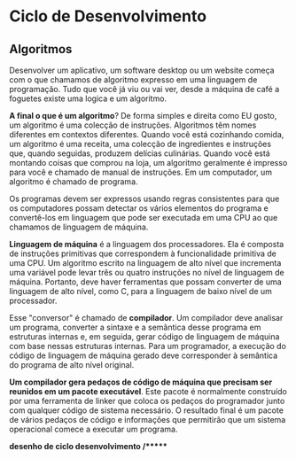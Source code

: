 # Ciclo de Desenvolvimento



## Algoritmos

Desenvolver um aplicativo, um software desktop ou um website começa com o que chamamos de algoritmo expresso em uma linguagem de programação. Tudo que você já viu ou vai ver, desde a máquina de café a foguetes existe uma logica e um algoritmo. &#x20;

**A final o que é um algoritmo**? De forma simples e direita como EU gosto, um algoritmo é uma colecção de instruções. Algoritmos têm nomes diferentes em contextos diferentes. Quando você está cozinhando comida, um algoritmo é uma receita, uma colecção de ingredientes e instruções que, quando seguidas, produzem delícias culinárias. Quando você está montando coisas que comprou na loja, um algoritmo geralmente é impresso para você e chamado de manual de instruções. Em um computador, um algoritmo é chamado de programa.

Os programas devem ser expressos usando regras consistentes para que os computadores possam detectar os vários elementos do programa e convertê-los em linguagem que pode ser executada em uma CPU ao que chamamos de linguagem de máquina.

**Linguagem de máquina** é a linguagem dos processadores. Ela é composta de instruções primitivas que correspondem à funcionalidade primitiva de uma CPU. Um algoritmo escrito na linguagem de alto nível que incrementa uma variável pode levar três ou quatro instruções no nível de linguagem de máquina. Portanto, deve haver ferramentas que possam converter de uma linguagem de alto nível, como C, para a linguagem de baixo nível de um processador.

Esse "conversor" é chamado de **compilador**. Um compilador deve analisar um programa, converter a sintaxe e a semântica desse programa em estruturas internas e, em seguida, gerar código de linguagem de máquina com base nessas estruturas internas. Para um programador, a execução do código de linguagem de máquina gerado deve corresponder à semântica do programa de alto nível original.

**Um compilador gera pedaços de código de máquina que precisam ser reunidos em um pacote executável**. Este pacote é normalmente construído por uma ferramenta de linker que coloca os pedaços do programador junto com qualquer código de sistema necessário. O resultado final é um pacote de vários pedaços de código e informações que permitirão que um sistema operacional comece a executar um programa.



&#x20;**desenho de ciclo desenvolvimento /\*\*\*\*\***
